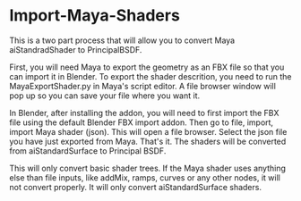 # Import-Maya-Shaders

This is a two part process that will allow you to convert Maya aiStandradShader to PrincipalBSDF.

First, you will need Maya to export the geometry as an FBX file so that you can import it in Blender.
To export the shader descrition, you need to run the MayaExportShader.py in Maya's script editor. A file browser window will pop up so you can save your file where you want it.

In Blender, after installing the addon, you will need to first import the FBX file using the default Blender FBX import addon. Then go to file, import, import Maya shader (json). This will open a file browser. Select the json file you have just exported from Maya. That's it. The shaders will be converted from aiStandardSurface to Principal BSDF.

This will only convert basic shader trees. If the Maya shader uses anything else than file inputs, like addMix, ramps, curves or any other nodes, it will not convert properly. It will only convert aiStandardSurface shaders. 
